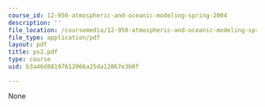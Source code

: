 ```yaml
---
course_id: 12-950-atmospheric-and-oceanic-modeling-spring-2004
description: ''
file_location: /coursemedia/12-950-atmospheric-and-oceanic-modeling-spring-2004/b3a46d88197612066a25da12067e3b0f_ps2.pdf
file_type: application/pdf
layout: pdf
title: ps2.pdf
type: course
uid: b3a46d88197612066a25da12067e3b0f

---
```

None